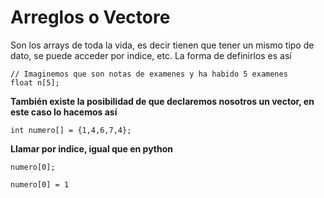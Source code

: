 # Arreglos o Vectore
Son los arrays de toda la vida, es decir tienen que tener un mismo tipo de dato, se puede acceder por indice, etc. La forma de definirlos es así

```
// Imaginemos que son notas de examenes y ha habido 5 examenes
float n[5];

```

**También existe la posibilidad de que declaremos nosotros un vector, en este caso lo hacemos así**
```
int numero[] = {1,4,6,7,4};

```

**Llamar por indice, igual que en python**
```
numero[0];

numero[0] = 1
```